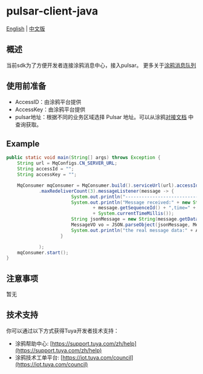 # pulsar-client-java

[English](README.md) | [中文版](README_cn.md)
## 概述
当前sdk为了方便开发者连接涂鸦消息中心，接入pulsar。
更多关于[涂鸦消息队列](https://developer.tuya.com/cn/docs/iot/open-api/message-service/message-service?id=K95zu0nzdw9cd) 
## 使用前准备
* AccessID：由涂鸦平台提供
* AccessKey：由涂鸦平台提供
* pulsar地址：根据不同的业务区域选择 Pulsar 地址。可以从涂鸦[对接文档](https://developer.tuya.com/cn/docs/iot/open-api/message-service/message-service?id=K95zu0nzdw9cd) 中查询获取。

## Example
```java
public static void main(String[] args) throws Exception {
    String url = MqConfigs.CN_SERVER_URL;
    String accessId = "";
    String accessKey = "";

    MqConsumer mqConsumer = MqConsumer.build().serviceUrl(url).accessId(accessId).accessKey(accessKey)
            .maxRedeliverCount(3).messageListener(message -> {
                        System.out.println("---------------------------------------------------");
                        System.out.println("Message received:" + new String(message.getData()) + ",seq="
                                + message.getSequenceId() + ",time=" + message.getPublishTime() + ",consumed time="
                                + System.currentTimeMillis());
                        String jsonMessage = new String(message.getData());
                        MessageVO vo = JSON.parseObject(jsonMessage, MessageVO.class);
                        System.out.println("the real message data:" + AESBase64Utils.decrypt(vo.getData(), accessKey.substring(8, 24)));
                    }

            );
    mqConsumer.start();
}
```

## 注意事项
暂无

## 技术支持

你可以通过以下方式获得Tuya开发者技术支持：

- 涂鸦帮助中心: [https://support.tuya.com/zh/help](https://support.tuya.com/zh/help)
- 涂鸦技术工单平台: [https://iot.tuya.com/council](https://iot.tuya.com/council)
